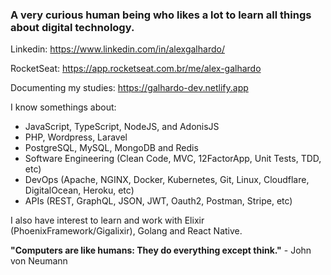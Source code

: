 <h3><strong>A very curious human being who likes a lot to learn all things about digital technology.</strong></h3>

Linkedin: https://www.linkedin.com/in/alexgalhardo/

RocketSeat: https://app.rocketseat.com.br/me/alex-galhardo

Documenting my studies: https://galhardo-dev.netlify.app

I know somethings about:

- JavaScript, TypeScript, NodeJS, and AdonisJS
- PHP, Wordpress, Laravel
- PostgreSQL, MySQL, MongoDB and Redis
- Software Engineering (Clean Code, MVC, 12FactorApp, Unit Tests, TDD, etc)
- DevOps (Apache, NGINX, Docker, Kubernetes, Git, Linux, Cloudflare, DigitalOcean, Heroku, etc)
- APIs (REST, GraphQL, JSON, JWT, Oauth2, Postman, Stripe, etc)

I also have interest to learn and work with Elixir (PhoenixFramework/Gigalixir), Golang and React Native.

<strong>"Computers are like humans: They do everything except think."</strong> - John von Neumann




